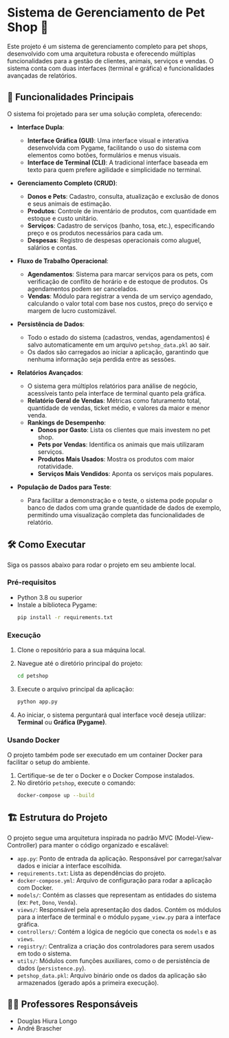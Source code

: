# Sistema de Gerenciamento de Pet Shop 🐾

Este projeto é um sistema de gerenciamento completo para pet shops, desenvolvido com uma arquitetura robusta e oferecendo múltiplas funcionalidades para a gestão de clientes, animais, serviços e vendas. O sistema conta com duas interfaces (terminal e gráfica) e funcionalidades avançadas de relatórios.

## 🚀 Funcionalidades Principais

O sistema foi projetado para ser uma solução completa, oferecendo:

* **Interface Dupla**:
    * **Interface Gráfica (GUI)**: Uma interface visual e interativa desenvolvida com Pygame, facilitando o uso do sistema com elementos como botões, formulários e menus visuais.
    * **Interface de Terminal (CLI)**: A tradicional interface baseada em texto para quem prefere agilidade e simplicidade no terminal.

* **Gerenciamento Completo (CRUD)**:
    * **Donos e Pets**: Cadastro, consulta, atualização e exclusão de donos e seus animais de estimação.
    * **Produtos**: Controle de inventário de produtos, com quantidade em estoque e custo unitário.
    * **Serviços**: Cadastro de serviços (banho, tosa, etc.), especificando preço e os produtos necessários para cada um.
    * **Despesas**: Registro de despesas operacionais como aluguel, salários e contas.

* **Fluxo de Trabalho Operacional**:
    * **Agendamentos**: Sistema para marcar serviços para os pets, com verificação de conflito de horário e de estoque de produtos. Os agendamentos podem ser cancelados.
    * **Vendas**: Módulo para registrar a venda de um serviço agendado, calculando o valor total com base nos custos, preço do serviço e margem de lucro customizável.

* **Persistência de Dados**:
    * Todo o estado do sistema (cadastros, vendas, agendamentos) é salvo automaticamente em um arquivo `petshop_data.pkl` ao sair.
    * Os dados são carregados ao iniciar a aplicação, garantindo que nenhuma informação seja perdida entre as sessões.

* **Relatórios Avançados**:
    * O sistema gera múltiplos relatórios para análise de negócio, acessíveis tanto pela interface de terminal quanto pela gráfica.
    * **Relatório Geral de Vendas**: Métricas como faturamento total, quantidade de vendas, ticket médio, e valores da maior e menor venda.
    * **Rankings de Desempenho**:
        * **Donos por Gasto**: Lista os clientes que mais investem no pet shop.
        * **Pets por Vendas**: Identifica os animais que mais utilizaram serviços.
        * **Produtos Mais Usados**: Mostra os produtos com maior rotatividade.
        * **Serviços Mais Vendidos**: Aponta os serviços mais populares.

* **População de Dados para Teste**:
    * Para facilitar a demonstração e o teste, o sistema pode popular o banco de dados com uma grande quantidade de dados de exemplo, permitindo uma visualização completa das funcionalidades de relatório.

## 🛠️ Como Executar

Siga os passos abaixo para rodar o projeto em seu ambiente local.

### Pré-requisitos

* Python 3.8 ou superior
* Instale a biblioteca Pygame:
    ```bash
    pip install -r requirements.txt
    ```

### Execução

1.  Clone o repositório para a sua máquina local.

2.  Navegue até o diretório principal do projeto:
    ```bash
    cd petshop
    ```

3.  Execute o arquivo principal da aplicação:
    ```bash
    python app.py
    ```

4.  Ao iniciar, o sistema perguntará qual interface você deseja utilizar: **Terminal** ou **Gráfica (Pygame)**.

### Usando Docker

O projeto também pode ser executado em um container Docker para facilitar o setup do ambiente.

1.  Certifique-se de ter o Docker e o Docker Compose instalados.
2.  No diretório `petshop`, execute o comando:
    ```bash
    docker-compose up --build
    ```

## 🏗️ Estrutura do Projeto

O projeto segue uma arquitetura inspirada no padrão MVC (Model-View-Controller) para manter o código organizado e escalável:

* `app.py`: Ponto de entrada da aplicação. Responsável por carregar/salvar dados e iniciar a interface escolhida.
* `requirements.txt`: Lista as dependências do projeto.
* `docker-compose.yml`: Arquivo de configuração para rodar a aplicação com Docker.
* `models/`: Contém as classes que representam as entidades do sistema (ex: `Pet`, `Dono`, `Venda`).
* `views/`: Responsável pela apresentação dos dados. Contém os módulos para a interface de terminal e o módulo `pygame_view.py` para a interface gráfica.
* `controllers/`: Contém a lógica de negócio que conecta os `models` e as `views`.
* `registry/`: Centraliza a criação dos controladores para serem usados em todo o sistema.
* `utils/`: Módulos com funções auxiliares, como o de persistência de dados (`persistence.py`).
* `petshop_data.pkl`: Arquivo binário onde os dados da aplicação são armazenados (gerado após a primeira execução).

## 🧑‍🏫 Professores Responsáveis

* Douglas Hiura Longo
* André Brascher